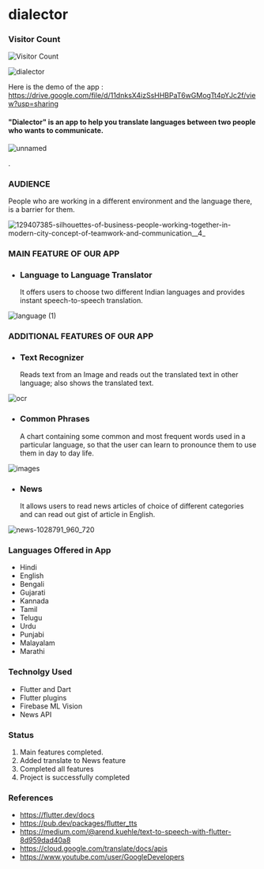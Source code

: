 # dialector


### Visitor Count
![Visitor Count](https://profile-counter.glitch.me/AyushiPanth/count.svg)

![dialector](https://user-images.githubusercontent.com/54657980/94988664-816e9380-058c-11eb-90ad-b74538c3c06d.png)

Here is the demo of the app : https://drive.google.com/file/d/11dnksX4izSsHHBPaT6wGMogTt4pYJc2f/view?usp=sharing

#### "Dialector" is an app to help you translate languages between two people who wants to communicate. 


 ![unnamed](https://user-images.githubusercontent.com/54657980/91634380-9e53fc00-ea0d-11ea-8502-ca4bd2dbfba9.png)

. 

### AUDIENCE

People who are working in a different environment and the language there, is a barrier for them. 

![129407385-silhouettes-of-business-people-working-together-in-modern-city-concept-of-teamwork-and-communication__4_](https://user-images.githubusercontent.com/54657980/91634387-ab70eb00-ea0d-11ea-96a5-a639e1e86255.jpg)

### MAIN FEATURE OF OUR APP

- ### Language to Language Translator <br/>
    It offers users to choose two different Indian languages and provides instant speech-to-speech translation. <br/>


![language (1)](https://user-images.githubusercontent.com/54657980/91634409-cd6a6d80-ea0d-11ea-83c7-728ae58a9498.jpg)


### ADDITIONAL FEATURES OF OUR APP

- ### Text Recognizer <br/>
   Reads text from an Image and reads out the translated text in other language; also shows the translated text.

![ocr](https://user-images.githubusercontent.com/54657980/91634144-aad75500-ea0b-11ea-80a1-394ab92ed04c.png)


- ### Common Phrases <br/>
   A chart containing some common and most frequent words used in a particular language, so that the user can learn to pronounce them to use them in day to day life. 


![images](https://user-images.githubusercontent.com/54657980/91300858-99027180-e7c1-11ea-8af8-deb5ec0d83ac.jpeg)


- ### News <br/>
    It allows users to read news articles of choice of different categories and can read out gist of article in English. 


![news-1028791_960_720](https://user-images.githubusercontent.com/54657980/91300898-a881ba80-e7c1-11ea-81e6-3f340742690a.jpg)



### Languages Offered in App
- Hindi
- English
- Bengali
- Gujarati
- Kannada
- Tamil
- Telugu
- Urdu 
- Punjabi
- Malayalam
- Marathi



### Technolgy Used 
- Flutter and Dart
- Flutter plugins
- Firebase ML Vision
- News API 


### Status <br/>
1. Main features completed.
2. Added translate to News feature
3. Completed all features
4. Project is successfully completed
 


### References <br/>

   - https://flutter.dev/docs
   - https://pub.dev/packages/flutter_tts
   - https://medium.com/@arend.kuehle/text-to-speech-with-flutter-8d959dad40a8
   - https://cloud.google.com/translate/docs/apis
   - https://www.youtube.com/user/GoogleDevelopers






